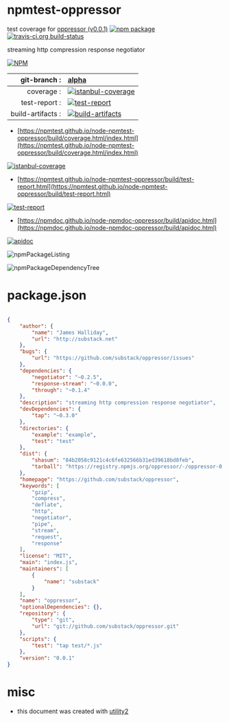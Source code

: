 # npmtest-oppressor

test coverage for  [oppressor (v0.0.1)](https://github.com/substack/oppressor)  [![npm package](https://img.shields.io/npm/v/npmtest-oppressor.svg?style=flat-square)](https://www.npmjs.org/package/npmtest-oppressor) [![travis-ci.org build-status](https://api.travis-ci.org/npmtest/node-npmtest-oppressor.svg)](https://travis-ci.org/npmtest/node-npmtest-oppressor)

streaming http compression response negotiator

[![NPM](https://nodei.co/npm/oppressor.png?downloads=true&downloadRank=true&stars=true)](https://www.npmjs.com/package/oppressor)

| git-branch : | [alpha](https://github.com/npmtest/node-npmtest-oppressor/tree/alpha)|
|--:|:--|
| coverage : | [![istanbul-coverage](https://npmtest.github.io/node-npmtest-oppressor/build/coverage.badge.svg)](https://npmtest.github.io/node-npmtest-oppressor/build/coverage.html/index.html)|
| test-report : | [![test-report](https://npmtest.github.io/node-npmtest-oppressor/build/test-report.badge.svg)](https://npmtest.github.io/node-npmtest-oppressor/build/test-report.html)|
| build-artifacts : | [![build-artifacts](https://npmtest.github.io/node-npmtest-oppressor/glyphicons_144_folder_open.png)](https://github.com/npmtest/node-npmtest-oppressor/tree/gh-pages/build)|

- [https://npmtest.github.io/node-npmtest-oppressor/build/coverage.html/index.html](https://npmtest.github.io/node-npmtest-oppressor/build/coverage.html/index.html)

[![istanbul-coverage](https://npmtest.github.io/node-npmtest-oppressor/build/screenCapture.buildCi.browser.%252Ftmp%252Fbuild%252Fcoverage.lib.html.png)](https://npmtest.github.io/node-npmtest-oppressor/build/coverage.html/index.html)

- [https://npmtest.github.io/node-npmtest-oppressor/build/test-report.html](https://npmtest.github.io/node-npmtest-oppressor/build/test-report.html)

[![test-report](https://npmtest.github.io/node-npmtest-oppressor/build/screenCapture.buildCi.browser.%252Ftmp%252Fbuild%252Ftest-report.html.png)](https://npmtest.github.io/node-npmtest-oppressor/build/test-report.html)

- [https://npmdoc.github.io/node-npmdoc-oppressor/build/apidoc.html](https://npmdoc.github.io/node-npmdoc-oppressor/build/apidoc.html)

[![apidoc](https://npmdoc.github.io/node-npmdoc-oppressor/build/screenCapture.buildCi.browser.%252Ftmp%252Fbuild%252Fapidoc.html.png)](https://npmdoc.github.io/node-npmdoc-oppressor/build/apidoc.html)

![npmPackageListing](https://npmtest.github.io/node-npmtest-oppressor/build/screenCapture.npmPackageListing.svg)

![npmPackageDependencyTree](https://npmtest.github.io/node-npmtest-oppressor/build/screenCapture.npmPackageDependencyTree.svg)



# package.json

```json

{
    "author": {
        "name": "James Halliday",
        "url": "http://substack.net"
    },
    "bugs": {
        "url": "https://github.com/substack/oppressor/issues"
    },
    "dependencies": {
        "negotiator": "~0.2.5",
        "response-stream": "~0.0.0",
        "through": "~0.1.4"
    },
    "description": "streaming http compression response negotiator",
    "devDependencies": {
        "tap": "~0.3.0"
    },
    "directories": {
        "example": "example",
        "test": "test"
    },
    "dist": {
        "shasum": "84b2058c9121c4c6fe632566b31ed39618bd8feb",
        "tarball": "https://registry.npmjs.org/oppressor/-/oppressor-0.0.1.tgz"
    },
    "homepage": "https://github.com/substack/oppressor",
    "keywords": [
        "gzip",
        "compress",
        "deflate",
        "http",
        "negotiator",
        "pipe",
        "stream",
        "request",
        "response"
    ],
    "license": "MIT",
    "main": "index.js",
    "maintainers": [
        {
            "name": "substack"
        }
    ],
    "name": "oppressor",
    "optionalDependencies": {},
    "repository": {
        "type": "git",
        "url": "git://github.com/substack/oppressor.git"
    },
    "scripts": {
        "test": "tap test/*.js"
    },
    "version": "0.0.1"
}
```



# misc
- this document was created with [utility2](https://github.com/kaizhu256/node-utility2)
